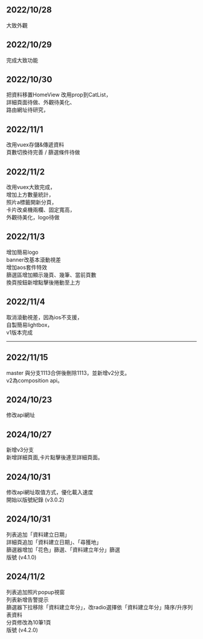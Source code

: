 ## 2022/10/28
大致外觀

## 2022/10/29
完成大致功能

## 2022/10/30
把資料移置HomeView 改用prop到CatList，<br>
詳細頁面待做、外觀待美化、<br>
路由網址待研究，

## 2022/11/1
改用vuex存儲&傳遞資料<br>
頁數切換待完善 / 篩選條件待做

## 2022/11/2
改用vuex大致完成，<br>
增加上方數量統計，<br>
照片a標籤開新分頁，<br>
卡片改桌機兩欄、固定寬高，<br>
外觀待美化，logo待做

## 2022/11/3
增加簡易logo<br>
banner改基本滾動視差<br>
增加aos套件特效<br>
篩選區增加顯示幾頁、幾筆、當前頁數<br>
換頁按鈕新增點擊後捲動至上方<br>

## 2022/11/4
取消滾動視差，因為ios不支援，<br>
自製簡易lightbox，<br>
v1版本完成<br>

_______________________________

## 2022/11/15
master 與分支1113合併後刪除1113，並新增v2分支。<br>
v2為composition api。<br>


## 2024/10/23
修改api網址


## 2024/10/27
新增v3分支<br>
新增詳細頁面,卡片點擊後連至詳細頁面。<br>


## 2024/10/31
修改api網址取值方式，優化載入速度<br>
開始以版號紀錄 (v3.0.2)<br>

## 2024/10/31
列表追加「資料建立日期」<br>
詳細頁追加「資料建立日期」、「尋獲地」<br>
篩選器增加「花色」篩選、「資料建立年分」篩選<br>
版號 (v4.1.0)<br>

## 2024/11/2
列表追加照片popup視窗<br>
列表新增告警提示<br>
篩選器下拉移除「資料建立年分」，改radio選擇依「資料建立年分」降序/升序列表資料<br>
分頁修改為10筆1頁<br>
版號 (v4.2.0)<br>

